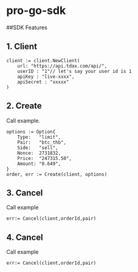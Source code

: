 # pro-go-sdk
##SDK Features

## 1. Client
```
client := client.NewClient(
    url: "https://api.tdax.com/api/",
    userID : "1"// let's say your user id is 1
    apiKey : "live-xxxx",
    apiSecret : "xxxxx"
)

```

## 2. Create
Call example.
```
options := Option{
    Type:   "limit",
    Pair:   "btc_thb",
    Side:   "sell",
    Nonce:  2731832,
    Price:  "247315.50",
    Amount: "0.649",
}
order, err := Create(client, options)

```


## 3. Cancel
Call example

```
err:= Cancel(client,orderId,pair)
```


## 4. Cancel

Call example

```
err:= Cancel(client,orderId,pair)
```

